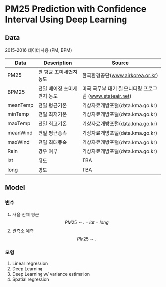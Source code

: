 # PM25 Prediction with Confidence Interval Using Deep Learning

## Data

2015-2016 데이터 사용 (PM, BPM)
  
| Data     | Description     | Source                                   |
| -------- | --------------- | ---------------------------------------- |
| PM25     | 일 평균 초미세먼지 농도   | 한국환경공단(www.airkorea.or.kr)               |
| BPM25    | 전일 베이징 초미세먼지 농도 | 미국 국무부 대기 질 모니터링 프로그램 (www.stateair.net) |
| meanTemp | 전일 평균기온         | 기상자료개방포털(data.kma.go.kr)                 |
| minTemp  | 전일 최저기온         | 기상자료개방포털(data.kma.go.kr)                 |
| maxTemp  | 전일 최고기온         | 기상자료개방포털(data.kma.go.kr)                 |
| meanWind | 전일 평균풍속         | 기상자료개방포털(data.kma.go.kr)                 |
| maxWind  | 전일 최대풍속         | 기상자료개방포털(data.kma.go.kr)                 |
| Rain     | 강우 여부           | 기상자료개방포털(data.kma.go.kr)                 |
| lat      | 위도              | TBA                                      |
| long     | 경도              | TBA                                      |

## Model 

### 변수 

1. 서울 전체 평균
    $$PM25 \sim .-lat-long$$
2. 관측소 예측
    $$PM25 \sim .$$

### 모형

1. Linear regression 
2. Deep Learning
3. Deep Learning w/ variance estimation
4. Spatial regression